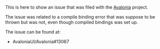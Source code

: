 
This is here to show an issue that was filed with the [Avalonia](https://github.com/AvaloniaUI/Avalonia) project.

The issue was related to a compile binding error that was suppose to be thrown but was not,
even though compiled bindings was set up.

The issue can be found at:
- AvaloniaUI/Avalonia#13067

